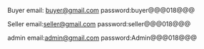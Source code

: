 Buyer 
email: buyer@gmail.com
password:buyer@@@018@@@


Seller 
email:seller@gmail.com
password:seller@@@018@@@


admin
email:admin@gmail.com
password:Admin@@@018@@@